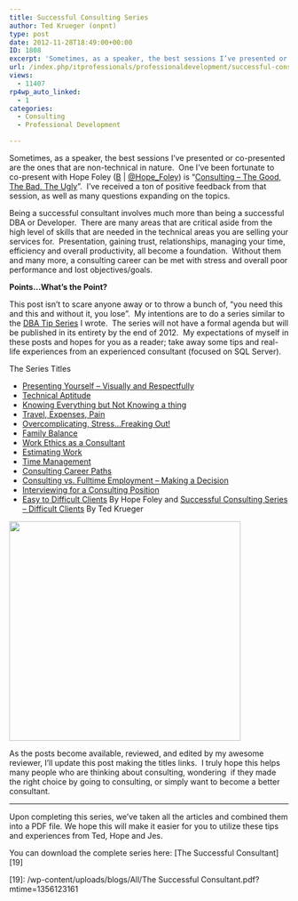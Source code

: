 ```yaml
---
title: Successful Consulting Series
author: Ted Krueger (onpnt)
type: post
date: 2012-11-28T18:49:00+00:00
ID: 1808
excerpt: 'Sometimes, as a speaker, the best sessions I’ve presented or co-presented are the ones that are non-technical in nature.  One I’ve been fortunate to co-present with Hope Foley (B | @Hope_Foley) is “Consulting - The Good, The Bad, The Ugly”.  I’ve receiv&hellip;'
url: /index.php/itprofessionals/professionaldevelopment/successful-consulting-series/
views:
  - 11407
rp4wp_auto_linked:
  - 1
categories:
  - Consulting
  - Professional Development

---
```

Sometimes, as a speaker, the best sessions I’ve presented or co-presented are the ones that are non-technical in nature.  One I’ve been fortunate to co-present with Hope Foley ([B][1] | [@Hope_Foley][2]) is “[Consulting &#8211; The Good, The Bad, The Ugly][3]”.  I’ve received a ton of positive feedback from that session, as well as many questions expanding on the topics.

Being a successful consultant involves much more than being a successful DBA or Developer.  There are many areas that are critical aside from the high level of skills that are needed in the technical areas you are selling your services for.  Presentation, gaining trust, relationships, managing your time, efficiency and overall productivity, all become a foundation.  Without them and many more, a consulting career can be met with stress and overall poor performance and lost objectives/goals.

**Points…What’s the Point?**

This post isn’t to scare anyone away or to throw a bunch of, “you need this and this and without it, you lose”.  My intentions are to do a series similar to the [DBA Tip Series][4] I wrote.  The series will not have a formal agenda but will be published in its entirety by the end of 2012.  My expectations of myself in these posts and hopes for you as a reader; take away some tips and real-life experiences from an experienced consultant (focused on SQL Server).

The Series Titles

  * [Presenting Yourself – Visually and Respectfully][5]
  * [Technical Aptitude][6]
  * [Knowing Everything but Not Knowing a thing][7]
  * [Travel, Expenses, Pain][8]
  * [Overcomplicating, Stress&#8230;Freaking Out!][9]
  * [Family Balance][10]
  * [Work Ethics as a Consultant][11]
  * [Estimating Work][12]
  * [Time Management][13]
  * [Consulting Career Paths][14]
  * [Consulting vs. Fulltime Employment – Making a Decision][15]
  * [Interviewing for a Consulting Position][16]
  * [Easy to Difficult Clients][17] By Hope Foley and [Successful Consulting Series &#8211; Difficult Clients][18] By Ted Krueger

<div class="image_block">
  <a href="/wp-content/uploads/blogs/All/consulting.gif?mtime=1354129341"><img alt="" src="/wp-content/uploads/blogs/All/consulting.gif?mtime=1354129341" width="417" height="395" /></a>
</div>

As the posts become available, reviewed, and edited by my awesome reviewer, I’ll update this post making the titles links.  I truly hope this helps many people who are thinking about consulting, wondering  if they made the right choice by going to consulting, or simply want to become a better consultant.

<hr size="1" />

Upon completing this series, we&#8217;ve taken all the articles and combined them into a PDF file. We hope this will make it easier for you to utilize these tips and experiences from Ted, Hope and Jes.

You can download the complete series here: [The Successful Consultant][19]

 [1]: http://www.hopefoley.com/
 [2]: http://twitter.com/hope_foley
 [3]: http://www.sqlsaturday.com/viewsession.aspx?sat=149&sessionid=10974
 [4]: /index.php/DataMgmt/DBAdmin/sql-server-database-administration-tip
 [5]: /index.php/ITProfessionals/ProfessionalDevelopment/presenting-yourself-visually-and-respectfully
 [6]: /index.php/ITProfessionals/ProfessionalDevelopment/successful-consulting-series-technical-aptitude
 [7]: /index.php/ITProfessionals/ProfessionalDevelopment/successful-consulting-series-knowing-everything
 [8]: /index.php/ITProfessionals/ProfessionalDevelopment/consulting-series-travel-expenses-pain
 [9]: /index.php/ITProfessionals/ProfessionalDevelopment/successful-consulting-series-overcomplicating-stress
 [10]: /index.php/ITProfessionals/ProfessionalDevelopment/successful-consulting-series-family-balance
 [11]: /index.php/ITProfessionals/ProfessionalDevelopment/successful-consulting-series-work-ethics
 [12]: /index.php/ITProfessionals/ProfessionalDevelopment/successful-consulting-series-estimating-work
 [13]: /index.php/ITProfessionals/ProfessionalDevelopment/successful-consulting-series-time-management
 [14]: /index.php/ITProfessionals/ProfessionalDevelopment/successful-consulting-series-career-paths
 [15]: /index.php/ITProfessionals/consulting/successful-consulting-series-consulting-vs
 [16]: /index.php/ITProfessionals/ProfessionalDevelopment/interviewing-for-a-consulting-position
 [17]: /index.php/ITProfessionals/ProfessionalDevelopment/successful-consulting-series-easy-to
 [18]: /index.php/ITProfessionals/ProfessionalDevelopment/successful-consulting-series-difficult-clients
 [19]: /wp-content/uploads/blogs/All/The Successful Consultant.pdf?mtime=1356123161